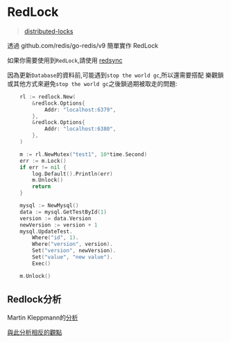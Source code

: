# RedLock
> [distributed-locks](https://redis.io/docs/manual/patterns/distributed-locks/)

透過 github.com/redis/go-redis/v9 簡單實作 RedLock

如果你需要使用到`RedLock`,請使用 [redsync](https://github.com/go-redsync/redsync)

因為更新`Database`的資料前,可能遇到`stop the world gc`,所以還需要搭配
樂觀鎖或其他方式來避免`stop the world gc`之後鎖過期被取走的問題:

```go
	rl := redlock.New(
		&redlock.Options{
			Addr: "localhost:6379",
		},
		&redlock.Options{
			Addr: "localhost:6380",
		},
	)

	m := rl.NewMutex("test1", 10*time.Second)
	err := m.Lock()
	if err != nil {
		log.Default().Println(err)
		m.Unlock()
		return
	}

	mysql := NewMysql()
	data := mysql.GetTestById(1)
	version := data.Version
	newVersion := version + 1
	mysql.UpdateTest.
		Where("id", 1).
		Where("version", version).
		Set("version", newVersion).
		Set("value", "new value").
		Exec()

	m.Unlock()
```

## Redlock分析

Martin Kleppmann的[分析](https://martin.kleppmann.com/2016/02/08/how-to-do-distributed-locking.html)

[與此分析相反的觀點](http://antirez.com/news/101)
